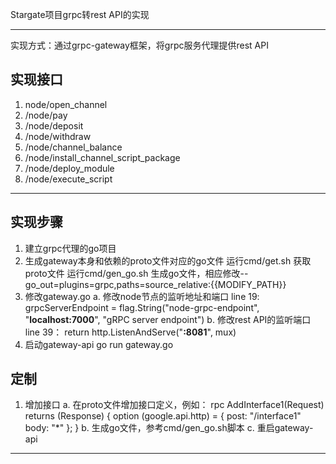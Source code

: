 
Stargate项目grpc转rest API的实现

---
实现方式：通过grpc-gateway框架，将grpc服务代理提供rest API
## 实现接口
1. node/open_channel
2. /node/pay
3. /node/deposit
4. /node/withdraw
5. /node/channel_balance
6. /node/install_channel_script_package
7. /node/deploy_module
8. /node/execute_script
---
## 实现步骤
1. 建立grpc代理的go项目
2. 生成gateway本身和依赖的proto文件对应的go文件
   运行cmd/get.sh 获取proto文件
   运行cmd/gen_go.sh 生成go文件，相应修改--go_out=plugins=grpc,paths=source_relative:{{MODIFY_PATH}}
3. 修改gateway.go
    a. 修改node节点的监听地址和端口
    line 19: grpcServerEndpoint = flag.String("node-grpc-endpoint",  "**localhost:7000**", "gRPC server endpoint")
    b. 修改rest API的监听端口
    line 39： return http.ListenAndServe("**:8081**", mux)
4. 启动gateway-api
    go run gateway.go
## 定制
1. 增加接口
   a. 在proto文件增加接口定义，例如：
        rpc AddInterface1(Request) returns (Response) {
           option (google.api.http) = {
              post: "/interface1"
              body: "*"
           };
       }
   b. 生成go文件，参考cmd/gen_go.sh脚本
   c. 重启gateway-api
         
       
---
